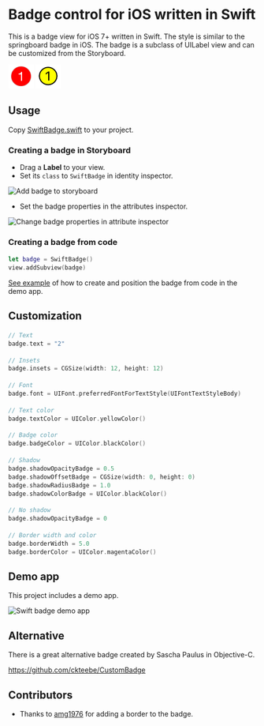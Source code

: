 # Badge control for iOS written in Swift

This is a badge view for iOS 7+ written in Swift. The style is similar to the springboard badge in iOS.
The badge is a subclass of UILabel view and can be customized from the Storyboard.

<img src='graphics/swift-badge.png' height='49' alt='Swift Badge'>
<img src='graphics/swift-badge-with-border.png' height='49' alt='Swift Badge with border'>

## Usage

Copy [SwiftBadge.swift](https://github.com/marketplacer/swift-badge/blob/master/swift-badge/SwiftBadge.swift) to your project.


### Creating a badge in Storyboard

* Drag a **Label** to your view.
* Set its `class` to `SwiftBadge` in identity inspector.

<img src='https://raw.githubusercontent.com/marketplacer/swift-badge/master/graphics/swift_badge_class_name_2.png' width='258' alt='Add badge to storyboard'>

* Set the badge properties in the attributes inspector.

<img src='https://raw.githubusercontent.com/marketplacer/swift-badge/master/graphics/swift_badge_attributes_inspector.png' width='376' alt='Change badge properties in attribute inspector'>


### Creating a badge from code

```Swift
let badge = SwiftBadge()
view.addSubview(badge)
```

[See example](https://github.com/marketplacer/swift-badge/blob/master/swift-badge/CreateBadgeFromCodeViewController.swift) of how to create and position the badge from code in the demo app.

## Customization

```Swift
// Text
badge.text = "2"

// Insets
badge.insets = CGSize(width: 12, height: 12)

// Font
badge.font = UIFont.preferredFontForTextStyle(UIFontTextStyleBody)

// Text color
badge.textColor = UIColor.yellowColor()

// Badge color
badge.badgeColor = UIColor.blackColor()

// Shadow
badge.shadowOpacityBadge = 0.5
badge.shadowOffsetBadge = CGSize(width: 0, height: 0)
badge.shadowRadiusBadge = 1.0
badge.shadowColorBadge = UIColor.blackColor()

// No shadow
badge.shadowOpacityBadge = 0

// Border width and color
badge.borderWidth = 5.0
badge.borderColor = UIColor.magentaColor()
```

## Demo app

This project includes a demo app.

<img src='https://raw.githubusercontent.com/marketplacer/swift-badge/master/graphics/swift_badge_demo_app.png' width='414' alt='Swift badge demo app'>


## Alternative

There is a great alternative badge created by Sascha Paulus in Objective-C.

https://github.com/ckteebe/CustomBadge

## Contributors

* Thanks to [amg1976](https://github.com/amg1976) for adding a border to the badge.
